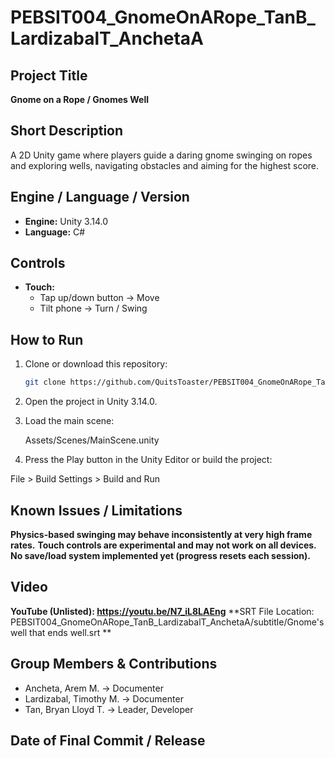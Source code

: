# PEBSIT004_GnomeOnARope_TanB_LardizabalT_AnchetaA

## Project Title
**Gnome on a Rope / Gnomes Well**

## Short Description
A 2D Unity game where players guide a daring gnome swinging on ropes and exploring wells, navigating obstacles and aiming for the highest score.

## Engine / Language / Version
- **Engine:** Unity 3.14.0 
- **Language:** C#  

## Controls
- **Touch:**  
  - Tap up/down button → Move  
  - Tilt phone → Turn / Swing  

## How to Run
1. Clone or download this repository:  
   ```bash
   git clone https://github.com/QuitsToaster/PEBSIT004_GnomeOnARope_TanB_LardizabalT_AnchetaA.git

2. Open the project in Unity 3.14.0.

3. Load the main scene:

   Assets/Scenes/MainScene.unity

4. Press the Play button in the Unity Editor or build the project:

File > Build Settings > Build and Run

## Known Issues / Limitations
**Physics-based swinging may behave inconsistently at very high frame rates.**
**Touch controls are experimental and may not work on all devices.**
**No save/load system implemented yet (progress resets each session).**

## Video
**YouTube (Unlisted): https://youtu.be/N7_iL8LAEng**
**SRT File Location: PEBSIT004_GnomeOnARope_TanB_LardizabalT_AnchetaA/subtitle/Gnome's well that ends well.srt
**

## Group Members & Contributions
  - Ancheta, Arem M. → Documenter  
  - Lardizabal, Timothy M. → Documenter 
  - Tan, Bryan Lloyd T. → Leader, Developer

## Date of Final Commit / Release





